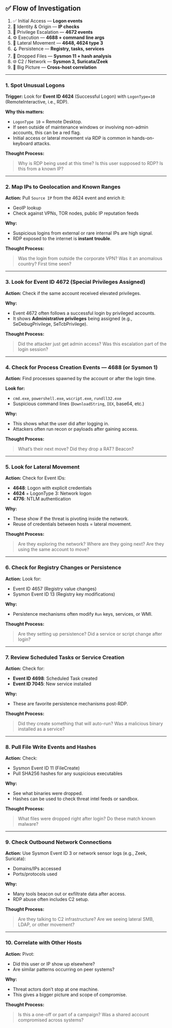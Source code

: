## ✅ Flow of Investigation

1. ✅ Initial Access — **Logon events**
2. 🔎 Identity & Origin — **IP checks**
3. 🔐 Privilege Escalation — **4672 events**
4. ⚙️ Execution — **4688 + command line args**
5. 🔄 Lateral Movement — **4648, 4624 type 3**
6. 🪝 Persistence — **Registry, tasks, services**
7. 💾 Dropped Files — **Sysmon 11 + hash analysis**
8. 🌐 C2 / Network — **Sysmon 3, Suricata/Zeek**
9. 🧠 Big Picture — **Cross-host correlation**

---

### **1. Spot Unusual Logons**

**Trigger:**
Look for **Event ID 4624** (Successful Logon) with `LogonType=10` (RemoteInteractive, i.e., RDP).

**Why this matters:**

* `LogonType 10` = Remote Desktop.
* If seen outside of maintenance windows or involving non-admin accounts, this can be a red flag.
* Initial access or lateral movement via RDP is common in hands-on-keyboard attacks.

**Thought Process:**

> Why is RDP being used at this time?
> Is this user supposed to RDP?
> Is this from a known IP?

---

### **2. Map IPs to Geolocation and Known Ranges**

**Action:**
Pull `Source IP` from the 4624 event and enrich it:

* GeoIP lookup
* Check against VPNs, TOR nodes, public IP reputation feeds

**Why:**

* Suspicious logins from external or rare internal IPs are high signal.
* RDP exposed to the internet is **instant trouble**.

**Thought Process:**

> Was the login from outside the corporate VPN?
> Was it an anomalous country?
> First time seen?

---

### **3. Look for Event ID 4672 (Special Privileges Assigned)**

**Action:**
Check if the same account received elevated privileges.

**Why:**

* Event 4672 often follows a successful login by privileged accounts.
* It shows **Administrative privileges** being assigned (e.g., SeDebugPrivilege, SeTcbPrivilege).

**Thought Process:**

> Did the attacker just get admin access?
> Was this escalation part of the login session?

---

### **4. Check for Process Creation Events — 4688 (or Sysmon 1)**

**Action:**
Find processes spawned by the account or after the login time.

**Look for:**

* `cmd.exe`, `powershell.exe`, `wscript.exe`, `rundll32.exe`
* Suspicious command lines (`DownloadString`, `IEX`, base64, etc.)

**Why:**

* This shows what the user did after logging in.
* Attackers often run recon or payloads after gaining access.

**Thought Process:**

> What’s their next move?
> Did they drop a RAT? Beacon?

---

### **5. Look for Lateral Movement**

**Action:**
Check for Event IDs:

* **4648**: Logon with explicit credentials
* **4624** + LogonType 3: Network logon
* **4776**: NTLM authentication

**Why:**

* These show if the threat is pivoting inside the network.
* Reuse of credentials between hosts = lateral movement.

**Thought Process:**

> Are they exploring the network?
> Where are they going next?
> Are they using the same account to move?

---

### **6. Check for Registry Changes or Persistence**

**Action:**
Look for:

* Event ID 4657 (Registry value changes)
* Sysmon Event ID 13 (Registry key modifications)

**Why:**

* Persistence mechanisms often modify `Run` keys, services, or WMI.

**Thought Process:**

> Are they setting up persistence?
> Did a service or script change after login?

---

### **7. Review Scheduled Tasks or Service Creation**

**Action:**
Check for:

* **Event ID 4698**: Scheduled Task created
* **Event ID 7045**: New service installed

**Why:**

* These are favorite persistence mechanisms post-RDP.

**Thought Process:**

> Did they create something that will auto-run?
> Was a malicious binary installed as a service?

---

### **8. Pull File Write Events and Hashes**

**Action:**
Check:

* Sysmon Event ID 11 (FileCreate)
* Pull SHA256 hashes for any suspicious executables

**Why:**

* See what binaries were dropped.
* Hashes can be used to check threat intel feeds or sandbox.

**Thought Process:**

> What files were dropped right after login?
> Do these match known malware?

---

### **9. Check Outbound Network Connections**

**Action:**
Use Sysmon Event ID 3 or network sensor logs (e.g., Zeek, Suricata):

* Domains/IPs accessed
* Ports/protocols used

**Why:**

* Many tools beacon out or exfiltrate data after access.
* RDP abuse often includes C2 setup.

**Thought Process:**

> Are they talking to C2 infrastructure?
> Are we seeing lateral SMB, LDAP, or other movement?

---

### **10. Correlate with Other Hosts**

**Action:**
Pivot:

* Did this user or IP show up elsewhere?
* Are similar patterns occurring on peer systems?

**Why:**

* Threat actors don’t stop at one machine.
* This gives a bigger picture and scope of compromise.

**Thought Process:**

> Is this a one-off or part of a campaign?
> Was a shared account compromised across systems?
